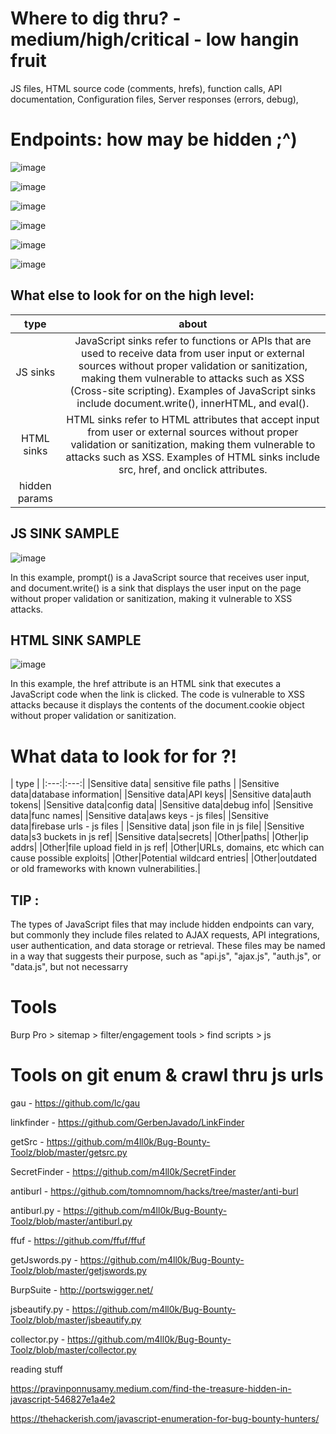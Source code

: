 # Where to dig thru? - medium/high/critical - low hangin fruit 
JS files, HTML source code (comments, hrefs), function calls, API documentation, Configuration files, Server responses (errors, debug), 

# Endpoints: how may be hidden ;^)

![image](https://github.com/ex16x41/bugbounty/assets/44981946/e10c0188-5af3-484e-b953-b5fee7cd0b72)

![image](https://github.com/ex16x41/bugbounty/assets/44981946/77462f2f-a5ba-4a1e-921a-265bbd605080)

![image](https://github.com/ex16x41/bugbounty/assets/44981946/948f1aee-3a68-41bd-b32a-05919b8b19d2)

![image](https://github.com/ex16x41/bugbounty/assets/44981946/d8a27130-eb3e-4668-b215-19d56de98336)

![image](https://github.com/ex16x41/bugbounty/assets/44981946/cd452fdd-b069-4f05-a366-82155c8b295a)

![image](https://github.com/ex16x41/bugbounty/assets/44981946/6c0a0a61-f853-4800-b8a3-c645332ee09d)

## What else to look for on the high level: 
| type |about
|:---:|:---:|
|JS sinks |JavaScript sinks refer to functions or APIs that are used to receive data from user input or external sources without proper validation or sanitization, making them vulnerable to attacks such as XSS (Cross-site scripting). Examples of JavaScript sinks include document.write(), innerHTML, and eval(). | 
|HTML sinks| HTML sinks refer to HTML attributes that accept input from user or external sources without proper validation or sanitization, making them vulnerable to attacks such as XSS. Examples of HTML sinks include src, href, and onclick attributes. |
|hidden params|

## JS SINK SAMPLE
![image](https://github.com/ex16x41/bugbounty/assets/44981946/bc255539-ed34-401e-8209-caf7bed11ffa)

In this example, prompt() is a JavaScript source that receives user input, and document.write() is a sink that displays the user input on the page without proper validation or sanitization, making it vulnerable to XSS attacks.

## HTML SINK SAMPLE

![image](https://github.com/ex16x41/bugbounty/assets/44981946/444445e3-2ce6-4c81-aded-df457dba7f95)

In this example, the href attribute is an HTML sink that executes a JavaScript code when the link is clicked. The code is vulnerable to XSS attacks because it displays the contents of the document.cookie object without proper validation or sanitization.

# What data to look for for ?!

| type |
|:---:|:---:|
|Sensitive data| sensitive file paths |
|Sensitive data|database information| 
|Sensitive data|API keys| 
|Sensitive data|auth tokens| 
|Sensitive data|config data| 
|Sensitive data|debug info| 
|Sensitive data|func names| 
|Sensitive data|aws keys - js files|
|Sensitive data|firebase urls - js files |
|Sensitive data| json file in js file|
|Sensitive data|s3 buckets in js ref| 
|Sensitive data|secrets| 
|Other|paths|
|Other|ip addrs| 
|Other|file upload field in js ref|
|Other|URLs, domains, etc which can cause possible exploits|
|Other|Potential wildcard entries|
|Other|outdated or old frameworks with known vulnerabilities.|


## TIP :

The types of JavaScript files that may include hidden endpoints can vary, but commonly they include files related to AJAX requests, API integrations, user authentication, and data storage or retrieval. These files may be named in a way that suggests their purpose, such as "api.js", "ajax.js", "auth.js", or "data.js", but not necessarry

# Tools

Burp Pro > sitemap > filter/engagement tools > find scripts > js 

# Tools on git enum & crawl thru js urls

gau - https://github.com/lc/gau

linkfinder - https://github.com/GerbenJavado/LinkFinder

getSrc - https://github.com/m4ll0k/Bug-Bounty-Toolz/blob/master/getsrc.py

SecretFinder - https://github.com/m4ll0k/SecretFinder

antiburl - https://github.com/tomnomnom/hacks/tree/master/anti-burl

antiburl.py - https://github.com/m4ll0k/Bug-Bounty-Toolz/blob/master/antiburl.py

ffuf - https://github.com/ffuf/ffuf

getJswords.py - https://github.com/m4ll0k/Bug-Bounty-Toolz/blob/master/getjswords.py

BurpSuite - http://portswigger.net/

jsbeautify.py - https://github.com/m4ll0k/Bug-Bounty-Toolz/blob/master/jsbeautify.py

collector.py - https://github.com/m4ll0k/Bug-Bounty-Toolz/blob/master/collector.py





reading stuff 

https://pravinponnusamy.medium.com/find-the-treasure-hidden-in-javascript-546827e1a4e2 

https://thehackerish.com/javascript-enumeration-for-bug-bounty-hunters/
